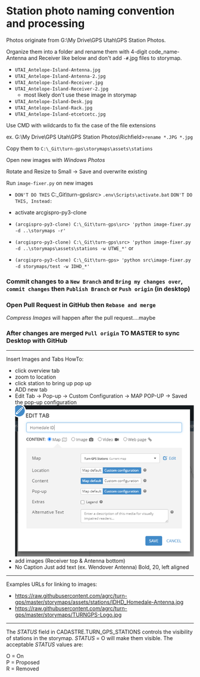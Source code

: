 # Station photo naming convention and processing

Photos originate from G:\My Drive\GPS Utah\GPS Station Photos.

Organize them into a folder and rename them with 4-digit code_name-Antenna and Receiver like below and don't add `-#`.jpg files to storymap.

- `UTAI_Antelope-Island-Antenna.jpg`
- `UTAI_Antelope-Island-Antenna-2.jpg`
- `UTAI_Antelope-Island-Receiver.jpg`
- `UTAI_Antelope-Island-Receiver-2.jpg`
  - most likely don't use these image in storymap
- `UTAI_Antelope-Island-Desk.jpg`
- `UTAI_Antelope-Island-Rack.jpg`
- `UTAI_Antelope-Island-etcetcetc.jpg`

Use CMD with wildcards to fix the case of the file extensions

ex. G:\My Drive\GPS Utah\GPS Station Photos\Richfield>`rename *.JPG *.jpg`

Copy them to `C:\_Git\turn-gps\storymaps\assets\stations`

Open new images with _Windows Photos_

Rotate and Resize to Small -> Save and overwrite existing

Run `image-fixer.py` on new images

- `DON'T DO THIS` C:\_Git\turn-gps\src> `.env\Scripts\activate.bat` `DON'T DO THIS, Instead:`

- activate arcgispro-py3-clone

- `(arcgispro-py3-clone) C:\_Git\turn-gps\src> 'python image-fixer.py -d ..\storymaps -r'`
- `(arcgispro-py3-clone) C:\_Git\turn-gps\src> 'python image-fixer.py -d ..\storymaps\assets\stations -w UTWE_*'`
or
- `(arcgispro-py3-clone) C:\_Git\turn-gps> 'python src\image-fixer.py -d storymaps/test -w IDHD_*'`

### Commit changes to a `New Branch` and `Bring my changes over`, `commit changes` then `Publish Branch` or `Push origin` (in desktop)
### Open Pull Request in GitHub then `Rebase and merge`  
_Compress Images_ will happen after the pull request....maybe  
### After changes are merged `Pull origin` TO MASTER to sync Desktop with GitHub
---
Insert Images and Tabs HowTo:
- click overview tab
- zoom to location
- click station to bring up pop up
- ADD new tab
- Edit Tab -> Pop-up -> Custom Configuration -> MAP POP-UP -> Saved the pop-up configuration
![](https://raw.githubusercontent.com/agrc/turn-gps/master/storymaps/assets/stations/_Tab_Configuration.png)
- add images (Receiver top & Antenna bottom)
- No Caption Just add text (ex. Wendover Antenna) Bold, 20, left aligned
---
Examples URLs for linking to images:
- https://raw.githubusercontent.com/agrc/turn-gps/master/storymaps/assets/stations/IDHD_Homedale-Antenna.jpg
- https://raw.githubusercontent.com/agrc/turn-gps/master/storymaps/TURNGPS-Logo.jpg
---
The _STATUS_ field in CADASTRE.TURN_GPS_STATIONS controls the visibility of stations in the storymap. _STATUS_ = O will make them visible. The acceptable _STATUS_ values are:  

O = On  
P = Proposed  
R = Removed  

